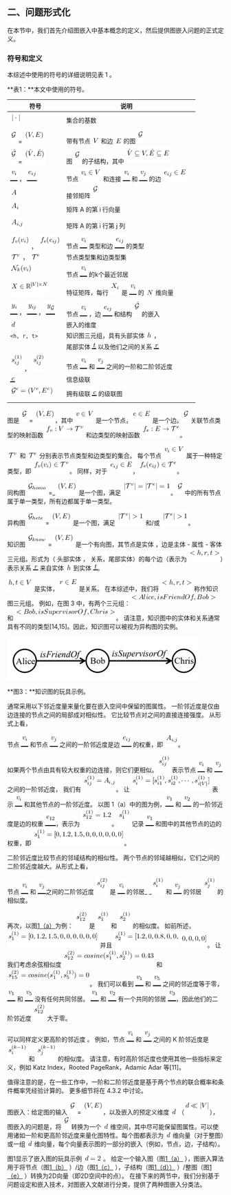 ## 二、问题形式化

在本节中，我们首先介绍图嵌入中基本概念的定义，然后提供图嵌入问题的正式定义。

### 符号和定义

本综述中使用的符号的详细说明见表 1 。

**表1：**本文中使用的符号。

| 符号 | 说明 |  |
| --- | --- | --- |
| ![](img/img23.png) | 集合的基数 |  |
| ![](img/img24.png)  = ![](img/img25.png) | 带有节点 ![](img/img26.png)  和边 ![](img/img27.png) 的图 ![](img/img24.png)   |  |
| ![](img/img28.png)  =  ![](img/img29.png) | 图 ![](img/img24.png) 的子结构，其中  ![](img/img30.png) |  |
| ![](img/img13.png)  ， ![](img/img31.png) | 节点 ![](img/img32.png)  和连接 ![](img/img13.png)  和 ![](img/img34.png) 的边 ![](img/img33.png)   |  |
| ![](img/img35.png) | 接邻矩阵 ![](img/img24.png) |  |
| ![](img/img36.png) | 矩阵 A 的第 i 行向量   |
| ![](img/img38.png) | 矩阵 A 的第 i 行第 j 列 |  |
| ![](img/img40.png)  ，  ![](img/img41.png) | 节点 ![](img/img13.png) 类型和边 ![](img/img31.png) 的类型 |  |
| ![](img/img42.png)  ，  ![](img/img43.png) | 节点类型集和边类型集 |  |
| ![](img/img44.png) | 节点 ![](img/img13.png) 的k个最近邻居 |  |
| ![](img/img45.png) | 特征矩阵，每行 ![](img/img46.png) 是 ![](img/img13.png) 的 ![](img/img47.png) 维向量  |  |
| ![](img/img48.png)  ， ![](img/img49.png)  ，  ![](img/img50.png) | 节点 ![](img/img13.png) ，边 ![](img/img31.png) 和结构  ![](img/img28.png) 的嵌入 |  |
| ![](img/img51.png) | 嵌入的维度 |  |
| `<h, r, t>` | 知识图三元组，具有头部实体 ![](img/img53.png)  ， |  |
|  | 尾部实体 ![](img/img54.png) 以及他们之间的关系 ![](img/img55.png) |
| ![](img/img56.png)  ，  ![](img/img57.png) | 节点 ![](img/img13.png) 和 ![](img/img34.png) 之间的一阶和二阶邻近度  |  |
| ![](img/img58.png) | 信息级联 |  |
| ![](img/img59.png) | 拥有级联 ![](img/img58.png) 的级联图 |  |

图是 ![](img/img24.png) = ![](img/img25.png)，其中 ![](img/img60.png) 是一个节点，![](img/img61.png) 是一个边。![](img/img24.png) 关联节点类型的映射函数 ![](img/img62.png) 和边类型的映射函数 ![](img/img63.png)。

![](img/img42.png) 和 ![](img/img43.png) 分别表示节点类型和边类型的集合。 每个节点 ![](img/img32.png) 属于一种特定类型，即 ![](img/img64.png)。 同样，对于 ![](img/img33.png)，![](img/img65.png)。

同构图 ![](img/img66.png) =_ ![](img/img25.png) 是一个图，满足 ![](img/img67.png)。![](img/img24.png) 中的所有节点属于单一类型，所有边都属于单一类型。

异构图 ![](img/img68.png) = ![](img/img25.png) 是一个图，满足 ![](img/img69.png) 和/或 ![](img/img70.png)。

知识图 ![](img/img71.png) = ![](img/img25.png) 是一个有向图，其节点是实体 ，边是主体 - 属性 - 客体三元组。形式为（ 头部实体 ， 关系，尾部实体）的每个边（表示为 ![](img/img52.png)）表示关系 ![](img/img55.png) 来自实体 ![](img/img53.png) 到实体 ![](img/img54.png)。

![](img/img72.png) 是实体，![](img/img73.png) 是关系。 在本综述中，我们将 ![](img/img52.png) 称作知识图三元组。 例如，在图 3 中，有两个三元组：![](img/img74.png) 和 ![](img/img75.png)。 请注意，知识图中的实体和关系通常具有不同的类型[14,15]。因此，知识图可以被视为异构图的实例。

![](img/fig3.jpg)

**图3：**知识图的玩具示例。

通常采用以下邻近度量来量化要在嵌入空间中保留的图属性。 一阶邻近度是仅由边连接的节点之间的局部成对相似性。 它比较节点对之间的直接连接强度。 从形式上看，

节点 ![](img/img13.png) 和节点 ![](img/img34.png) 之间的一阶邻近度是边 ![](img/img31.png) 的权重，即 ![](img/img38.png)。

如果两个节点由具有较大权重的边连接，则它们更相似。![](img/img56.png) 表示节点 ![](img/img13.png) 和 ![](img/img34.png) 之间的一阶邻近度， 我们有 ![](img/img77.png)。 让  ![](img/img78.png) 表示 ![](img/img13.png) 和其他节点的一阶邻近度。 以图 1（a）中的图为例，![](img/img2.png) 和 ![](img/img3.png) 的一阶邻近度是边的权重 ![](img/img79.png)，表示为 ![](img/img80.png)。![](img/img81.png) 记录 ![](img/img2.png) 和图中的其他节点的边的权重，即  ![](img/img82.png)。

二阶邻近度比较节点的邻域结构的相似性。 两个节点的邻域越相似，它们之间的二阶邻近度越大。从形式上看，

节点 ![](img/img13.png) 和 ![](img/img34.png)之间的二阶邻近度 ![](img/img57.png) 是 ![](img/img13.png) 的邻居_ _![](img/img83.png) 和 ![](img/img34.png) 的邻居 ![](img/img84.png) 的相似度。

再次，以图[1（a）](#fig:ig)为例： ![](img/img85.png) 是 ![](img/img81.png) 和 ![](img/img86.png) 的相似度。 如前所述，  ![](img/img82.png) 并且 ![](img/img87.png) ![](img/img88.png)。 让我们考虑余弦相似度 ![](img/img89.png) 和 ![](img/img90.png)。 我们可以看到 ![](img/img2.png) 和 ![](img/img91.png) 之间的邻近度等于零，![](img/img2.png) 和 ![](img/img91.png) 没有任何共同邻居。 ![](img/img2.png) 和 ![](img/img3.png) 有一个共同的邻居 ![](img/img4.png)，因此他们的二阶邻近度 ![](img/img85.png) 大于零。

可以同样定义更高阶的邻近度 。 例如，节点 ![](img/img13.png) 和 ![](img/img34.png) 之间的 K 阶邻近度是 ![](img/img94.png) 和  ![](img/img95.png) 的相似度。 请注意，有时高阶邻近度也使用其他一些指标来定义，例如 Katz Index，Rooted PageRank，Adamic Adar 等[11]。

值得注意的是，在一些工作中，一阶和二阶邻近度是基于两个节点的联合概率和条件概率凭经验计算的。 更多细节将在 4.3.2 中讨论。

图嵌入：给定图的输入 ![](img/img24.png) = ![](img/img25.png)，以及嵌入的预定义维度 ![](img/img51.png) （![](img/img96.png)），图嵌入的问题是，将 ![](img/img24.png) 转换为一个 ![](img/img51.png) 维空间，其中尽可能保留图属性。可以使用诸如一阶和更高阶邻近度来量化图特性。每个图都表示为 ![](img/img51.png) 维向量（对于整图）或一组 ![](img/img51.png) 维向量，每个向量表示图的一部分的嵌入（例如，节点，边，子结构）。

图1显示了嵌入图的玩具示例 ![](img/img97.png)  。 给定一个输入图（图[1（a）](#fig:ig) ），图嵌入算法用于将节点（图[1（b）](#fig:ne) ）/边（图[1（c）](#fig:ee) ），子结构（图[1（d））](#fig:se) ）/整图（图[1（e）](#fig:we) ）转换为2D向量（即2D空间中的点）。 在接下来的两节中，我们分别基于问题设定和嵌入技术，对图嵌入文献进行分类，提供了两种图嵌入分类法。

